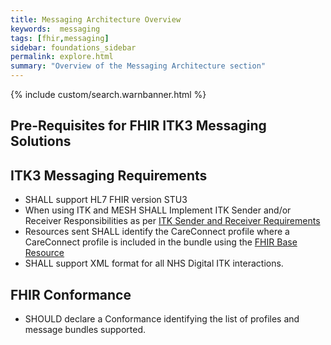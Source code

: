 ```yaml
---
title: Messaging Architecture Overview
keywords:  messaging
tags: [fhir,messaging]
sidebar: foundations_sidebar
permalink: explore.html
summary: "Overview of the Messaging Architecture section"
---
```


{% include custom/search.warnbanner.html %}


## Pre-Requisites for FHIR ITK3 Messaging Solutions ##

## ITK3 Messaging Requirements ##

- SHALL support HL7 FHIR version STU3
- When using ITK and MESH SHALL Implement ITK Sender and/or Receiver Responsibilities as per [ITK Sender and Receiver Requirements ](..\explore_snd&rec_req.html)
- Resources sent SHALL identify the CareConnect profile where a CareConnect profile is included in the bundle using the [FHIR Base Resource](https://hl7.org/fhir/resource-definitions.html#Resource.meta)
- SHALL support XML format for all NHS Digital ITK interactions.


## FHIR Conformance ##

- SHOULD declare a Conformance identifying the list of profiles and message bundles supported.






